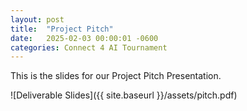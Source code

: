 ```yaml
---
layout: post
title:  "Project Pitch"
date:   2025-02-03 00:00:01 -0600
categories: Connect 4 AI Tournament
---
```


This is the slides for our Project Pitch Presentation.

![Deliverable Slides]({{ site.baseurl }}/assets/pitch.pdf)
